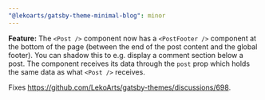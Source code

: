 ```yaml
---
"@lekoarts/gatsby-theme-minimal-blog": minor
---
```


**Feature:** The `<Post />` component now has a `<PostFooter />` component at the bottom of the page (between the end of the post content and the global footer). You can shadow this to e.g. display a comment section below a post. The component receives its data through the `post` prop which holds the same data as what `<Post />` receives.

Fixes https://github.com/LekoArts/gatsby-themes/discussions/698.
